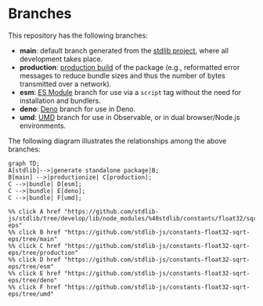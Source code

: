 <!--

@license Apache-2.0

Copyright (c) 2022 The Stdlib Authors.

Licensed under the Apache License, Version 2.0 (the "License");
you may not use this file except in compliance with the License.
You may obtain a copy of the License at

    http://www.apache.org/licenses/LICENSE-2.0

Unless required by applicable law or agreed to in writing, software
distributed under the License is distributed on an "AS IS" BASIS,
WITHOUT WARRANTIES OR CONDITIONS OF ANY KIND, either express or implied.
See the License for the specific language governing permissions and
limitations under the License.

-->

# Branches

This repository has the following branches:

-   **main**: default branch generated from the [stdlib project][stdlib-url], where all development takes place.
-   **production**: [production build][production-url] of the package (e.g., reformatted error messages to reduce bundle sizes and thus the number of bytes transmitted over a network).
-   **esm**: [ES Module][esm-url] branch for use via a `script` tag without the need for installation and bundlers.
-   **deno**: [Deno][deno-url] branch for use in Deno.
-   **umd**: [UMD][umd-url] branch for use in Observable, or in dual browser/Node.js environments.

The following diagram illustrates the relationships among the above branches:

```mermaid
graph TD;
A[stdlib]-->|generate standalone package|B;
B[main] -->|productionize| C[production];
C -->|bundle| D[esm];
C -->|bundle| E[deno];
C -->|bundle| F[umd];

%% click A href "https://github.com/stdlib-js/stdlib/tree/develop/lib/node_modules/%40stdlib/constants/float32/sqrt-eps"
%% click B href "https://github.com/stdlib-js/constants-float32-sqrt-eps/tree/main"
%% click C href "https://github.com/stdlib-js/constants-float32-sqrt-eps/tree/production"
%% click D href "https://github.com/stdlib-js/constants-float32-sqrt-eps/tree/esm"
%% click E href "https://github.com/stdlib-js/constants-float32-sqrt-eps/tree/deno"
%% click F href "https://github.com/stdlib-js/constants-float32-sqrt-eps/tree/umd"
```

[stdlib-url]: https://github.com/stdlib-js/stdlib/tree/develop/lib/node_modules/%40stdlib/constants/float32/sqrt-eps
[production-url]: https://github.com/stdlib-js/constants-float32-sqrt-eps/tree/production
[deno-url]: https://github.com/stdlib-js/constants-float32-sqrt-eps/tree/deno
[umd-url]: https://github.com/stdlib-js/constants-float32-sqrt-eps/tree/umd
[esm-url]: https://github.com/stdlib-js/constants-float32-sqrt-eps/tree/esm